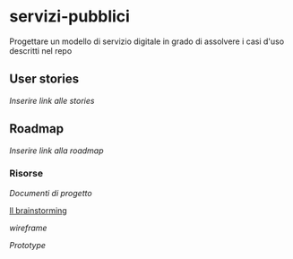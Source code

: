 # servizi-pubblici
Progettare un modello di servizio digitale in grado di assolvere i casi d'uso descritti nel repo

## User stories
*Inserire link alle stories*

## Roadmap
*Inserire link alla roadmap*

### Risorse

*Documenti di progetto*

[Il brainstorming](https://trello.com/b/9b5L25Rs/pagare-on-line-i-servizi-pubblici-brainstorming)

*wireframe*

*Prototype*
